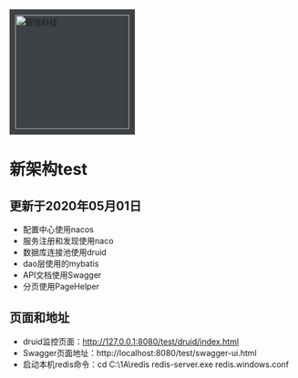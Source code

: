 <img src="https://asiainfo.hirede.com/Templates/asiainfo/Images/logo.png" style="padding:10px;background-color: #3e4145" width="200" alt="亚信科技"/>

# 新架构test
## 更新于2020年05月01日
* 配置中心使用nacos
* 服务注册和发现使用naco
* 数据库连接池使用druid
* dao层使用的mybatis
* API文档使用Swagger
* 分页使用PageHelper

## 页面和地址
* druid监控页面：http://127.0.0.1:8080/test/druid/index.html
* Swagger页面地址：http://localhost:8080/test/swagger-ui.html
* 启动本机redis命令：cd C:\1A\redis    redis-server.exe redis.windows.conf